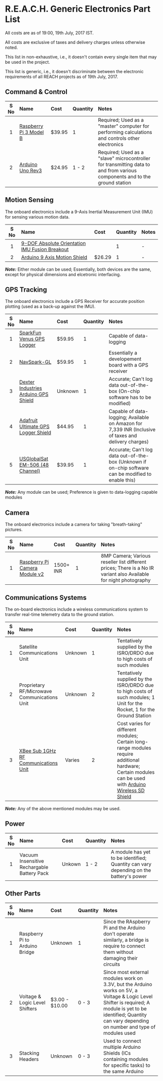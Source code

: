 <!-- Uses GitHub Flavoured Markdown-->

# R.E.A.C.H. Generic Electronics Part List

 All costs are as of 19:00, 19th July, 2017 IST.

 All costs are exclusive of taxes and delivery charges unless otherwise noted.

 This list in non-exhaustive, i.e., it doesn't contain every single item that may be used in the project.

 This list is generic, i.e., it doesn't discriminate between the electronic requirements of all REACH projects as of 19th July, 2017.

## Command & Control

 |S No |Name                                                                                 |Cost  |Quantity|Notes                                                                                                                     |
 |:---:|:------------------------------------------------------------------------------------|:-----|:-------|:-------------------------------------------------------------------------------------------------------------------------|
 |1    |[Raspberry Pi 3 Model B](https://www.raspberrypi.org/products/raspberry-pi-3-model-b)|$39.95|1       |Required; Used as a "master" computer for performing calculations and controls other electronics                          |
 |2    |[Arduino Uno Rev3](https://store.arduino.cc/usa/arduino-uno-rev3)                    |$24.95|1 - 2   |Required; Used as a "slave" microcontroller for transmitting data to and from various components and to the ground station|

## Motion Sensing

 The onboard electronics include a 9-Axis Inertial Measurement Unit (IMU) for sensing various motion data.

 |S No |Name                                                                                     |Cost  |Quantity|Notes|
 |:---:|:----------------------------------------------------------------------------------------|:-----|:-------|:----|
 |1    |[9-DOF Absolute Orientation IMU Fusion Breakout](https://www.adafruit.com/product/2472)  |      |1       |-    |
 |2    |[Arduino 9 Axis Motion Shield](https://store.arduino.cc/usa/arduino-9-axis-motion-shield)|$26.29|1       |-    |

 ***Note:*** Either module can be used; Essentially, both devices are the same, except for physical dimensions and elcetronic interfacing.

## GPS Tracking

 The onboard electronics include a GPS Receiver for accurate position plotting (used as a back-up against the IMU).

 |S No |Name                                                                                                              |Cost   |Quantity|Notes                                                                                               |
 |:---:|:-----------------------------------------------------------------------------------------------------------------|:------|:-------|:---------------------------------------------------------------------------------------------------|
 |1    |[SparkFun Venus GPS Logger](https://www.sparkfun.com/products/10920)                                              |$59.95 |1       |Capable of data-logging                                                                             |
 |2    |[NavSpark-GL](http://navspark.mybigcommerce.com/navspark-gl-arduino-compatible-development-board-with-gps-glonass)|$59.95 |1       |Essentially a developement board with a GPS receiver                                                |
 |3    |[Dexter Industries Arduino GPS Shield](https://www.amazon.com/gp/product/B006LR97BO/)                             |Unknown|1       |Accurate; Can't log data out-of-the-box (On-chip software has to be modified)                       |
 |4    |[Adafruit Ultimate GPS Logger Shield](https://www.adafruit.com/product/1272)                                      |$44.95 |1       |Capable of data-logging; Available on Amazon for 7,339 INR (Inclusive of taxes and delivery charges)|
 |5    |[USGlobalSat EM-506 (48 Channel)](https://www.sparkfun.com/products/12751)                                        |$39.95 |1       |Accurate; Can't log data out-of-the-box (Unknown if on-chip software can be modified to enable this)|

 ***Note:*** Any module can be used; Preference is given to data-logging capable modules

## Camera

 The onboard electronics include a camera for taking "breath-taking" pictures.

 |S No |Name                                                                                  |Cost     |Quantity|Notes                                                                                                            |
 |:---:|:-------------------------------------------------------------------------------------|:------- |:-------|:----------------------------------------------------------------------------------------------------------------|
 |1    |[Raspberry Pi Camera Module v2](https://www.raspberrypi.org/products/camera-module-v2)|1500+ INR|1       |8MP Camera; Various reseller list different prices; There is a No IR variant also Available for night photography|

## Communications Systems

The on-board electronics include a wireless communications system to transfer real-time telemetry data to the ground station.

 |S No |Name                                                                                                      |Cost   |Quantity|Notes                                                                                                                                                                                                           |
 |:---:|:---------------------------------------------------------------------------------------------------------|:----- |:-------|:---------------------------------------------------------------------------------------------------------------------------------------------------------------------------------------------------------------|
 |1    |Satellite Communications Unit                                                                             |Unknown|1       |Tentatively supplied by the ISRO/DRDO due to high costs of such modules                                                                                                                                         |
 |2    |Proprietary RF/Microwave Communications Unit                                                              |Unknown|2       |Tentatively supplied by the ISRO/DRDO due to high costs of such modules; 1 Unit for the Rocket, 1 for the Ground Station                                                                                        |
 |3    |[XBee Sub 1GHz RF Communications Unit](https://www.digi.com/products/xbee-rf-solutions/sub-1-ghz-modules/)|Varies |2       |Cost varies for different modules; Certain long-range modules require additional hardware; Certain modules can be used with [Arduino Wireless SD Shield](https://store.arduino.cc/usa/arduino-wirelss-sd-shield)|

 ***Note:*** Any of the above mentioned modules may be used.

## Power

 |S No |Name                                       |Cost  |Quantity|Notes                                                                                |
 |:---:|:------------------------------------------|:-----|:-------|:------------------------------------------------------------------------------------|
 |1    |Vacuum Insensitive Rechargable Battery Pack|Unkown|1 - 2   |A module has yet to be identified; Quantity can vary depending on the battery's power|

## Other Parts

 |S No |Name                                       |Cost          |Quantity|Notes                                                                                                                                                                                                               |
 |:---:|:------------------------------------------|:-------------|:-------|:-------------------------------------------------------------------------------------------------------------------------------------------------------------------------------------------------------------------|
 |1    |Raspberry Pi to Arduino Bridge             |Unknown       |1       |Since the RAspberry Pi and the Arduino don't operate similarly, a bridge is require to connect them without damaging their circuits                                                                                 |
 |2    |Voltage & Logic Level Shifters             |$3.00 - $10.00|0 - 3   |Since most external modules work on 3.3V, but the Arduino works on 5V, a Voltage & Logic Level Shifter is required; A module is yet to be identified; Quantity can vary depending on number and type of modules used|
 |3    |Stacking Headers                           |Unknown       |0 - 3   |Used to connect multiple Arduino Shields (ICs containing modules for specific tasks) to the same Arduino                                                                                                            |

##
